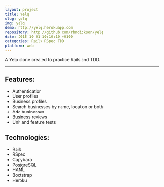```yaml
---
layout: project
title: Yelq
slug: yelq
img: yelq
demo: http://yelq.herokuapp.com
repository: http://github.com/rbndickson/yelq
date: 2015-10-01 10:10:10 +0100
categories: Rails RSpec TDD
platform: web
---
```

A Yelp clone created to practice Rails and TDD.

---

## Features:

- Authentication
- User profiles
- Business profiles
- Search businesses by name, location or both
- Add businesses
- Business reviews
- Unit and feature tests

## Technologies:

- Rails
- RSpec
- Capybara
- PostgreSQL
- HAML
- Bootstrap
- Heroku
